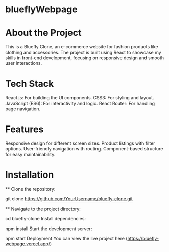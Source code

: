 # blueflyWebpage
# About the Project
This is a Bluefly Clone, an e-commerce website for fashion products like clothing and accessories. The project is built using React to showcase my skills in front-end development, focusing on responsive design and smooth user interactions.

# Tech Stack
React.js: For building the UI components.
CSS3: For styling and layout.
JavaScript (ES6): For interactivity and logic.
React Router: For handling page navigation.
# Features
Responsive design for different screen sizes.
Product listings with filter options.
User-friendly navigation with routing.
Component-based structure for easy maintainability.
# Installation
 ** Clone the repository: 

git clone https://github.com/YourUsername/bluefly-clone.git

** Navigate to the project directory:

cd bluefly-clone
Install dependencies:

npm install
Start the development server:

npm start
Deployment
You can view the live project here (https://bluefly-webpage.vercel.app/)

